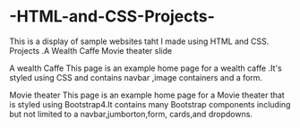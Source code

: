 # -HTML-and-CSS-Projects-
This is a display of sample websites taht I made using HTML and CSS.
Projects
.A Wealth Caffe
Movie theater slide

A wealth Caffe
This page is an example home page for a wealth caffe .It's styled using CSS and contains navbar ,image containers and a form.


Movie theater 
This page is an example home page for a Movie theater that is styled using Bootstrap4.It contains many Bootstrap components including  but not limited to a navbar,jumborton,form, cards,and dropdowns.
